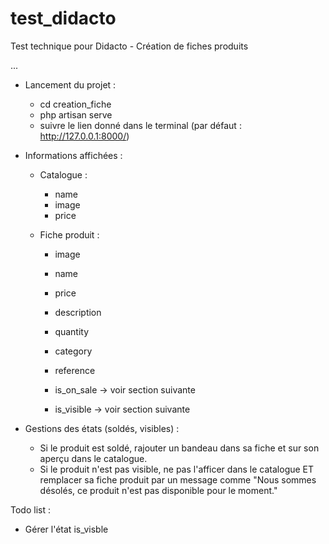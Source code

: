 # test_didacto
Test technique pour Didacto - Création de fiches produits

...

* Lancement du projet :
  - cd creation_fiche
  - php artisan serve
  - suivre le lien donné dans le terminal (par défaut : http://127.0.0.1:8000/)

* Informations affichées :
  - Catalogue :
    - name
    - image
    - price

  - Fiche produit :
    - image
    - name
    - price
    - description
    - quantity
    - category
    - reference
    
    - is_on_sale -> voir section suivante
    - is_visible -> voir section suivante

* Gestions des états (soldés, visibles) :
  - Si le produit est soldé, rajouter un bandeau dans sa fiche et sur son aperçu
  dans le catalogue.
  - Si le produit n'est pas visible, ne pas l'afficer dans le catalogue
  ET remplacer sa fiche produit par un message comme "Nous sommes désolés,
  ce produit n'est pas disponible pour le moment."

Todo list :
- Gérer l'état is_visble 


